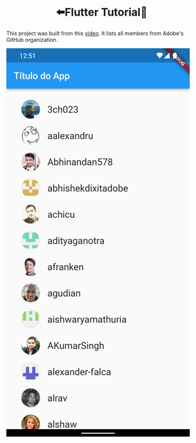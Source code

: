 <h1 align="center">⬅️Flutter Tutorial🎯️</h1>

<p>
  This project was built from this <a href="https://www.youtube.com/watch?v=cQbWd2tnfdc">video</a>. It lists all members from Adobe's GitHub organization.
<p>

<img src=".docs/screenshot.png">